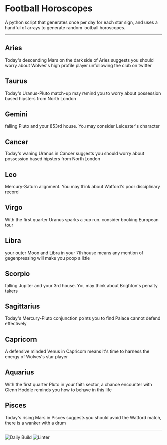 # Football Horoscopes

A python script that generates once per day for each star sign, and uses a handful of arrays to generate random football horoscopes.

---

<!-- horoscopes_item starts -->
<h2>Aries</h2><p>Today's descending Mars on the dark side of Aries suggests you should worry about Wolves's high profile player unfollowing the club on twitter</p><h2>Taurus</h2><p>Today's Uranus-Pluto match-up may remind you to worry about possession based hipsters from North London</p><h2>Gemini</h2><p>falling Pluto and your 853rd house. You may consider Leicester's character</p><h2>Cancer</h2><p>Today's waning Uranus in Cancer suggests you should worry about possession based hipsters from North London</p><h2>Leo</h2><p>Mercury-Saturn alignment. You may think about Watford's poor disciplinary record</p><h2>Virgo</h2><p>With the first quarter Uranus sparks a cup run. consider booking European tour</p><h2>Libra</h2><p>your outer Moon and Libra in your 7th house means any mention of gegenpressing will make you poop a little</p><h2>Scorpio</h2><p>falling Jupiter and your 3rd house. You may think about Brighton's penalty takers</p><h2>Sagittarius</h2><p>Today's Mercury-Pluto conjunction points you to find Palace cannot defend effectively</p><h2>Capricorn</h2><p>A defensive minded Venus in Capricorn means it's time to harness the energy of Wolves's star player</p><h2>Aquarius</h2><p>With the first quarter Pluto in your faith sector, a chance encounter with Glenn Hoddle reminds you how to behave in this life</p><h2>Pisces</h2><p>Today's rising Mars in Pisces suggests you should avoid the Watford match, there is a wanker with a drum</p>
<!-- horoscopes_item ends -->

---

![Daily Build](https://github.com/MatBenfield/horofootball.thechels.uk/workflows/Daily%20Build/badge.svg) ![Linter](https://github.com/MatBenfield/horofootball.thechels.uk/workflows/Linter/badge.svg)
